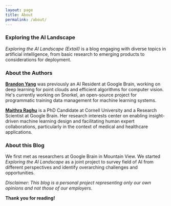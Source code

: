 ```yaml
---
layout: page
title: About
permalink: /about/
---
```

### Exploring the AI Landscape 
_Exploring the AI Landscape (Extail)_ is a blog engaging with diverse topics in artificial intelligence, from basic research to emerging products to considerations for deployment. 

### About the Authors

**[Brandon Yang](https://extail.github.io/)** was previously an AI Resident at Google Brain, working on deep learning for point clouds and efficient algorithms for computer vision. He's currently working on Snorkel, an open-source project for programmatic training data management for machine learning systems.

**[Maithra Raghu](https://maithraraghu.com/)** is a PhD Candidate at Cornell University and a Research Scientist at Google Brain. Her research interests center on enabling insight-driven machine learning design and facilitating human expert collaborations, particularly in the context of medical and healthcare applications.

### About this Blog

We first met as researchers at Google Brain in Mountain View. We started _Exploring the AI Landscape_ as a joint project to survey field of AI from different perspectives and identify overarching challenges and opportunities.

_Disclaimer: This blog is a personal project representing only our own opinions and not those of our employers._

**Thank you for reading!**
